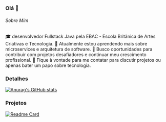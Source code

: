 ### Olá 👋

###### Sobre Mim
🎓 desenvolvedor Fullstack Java pela EBAC - Escola Britânica de Artes Criativas e Tecnologia.
🌱 Atualmente estou aprendendo mais sobre microservices e arquitetura de software.
💼 Busco oportunidades para contribuir com projetos desafiadores e continuar meu crescimento profissional.
💬 Fique à vontade para me contatar para discutir projetos ou apenas bater um papo sobre tecnologia.

### Detalhes

[![Anurag's GitHub stats](https://github-readme-stats.vercel.app/api?username=Biazindev&show)](https://github.com/anuraghazra/github-readme-stats)

### Projetos

[![Readme Card](https://github-readme-stats.vercel.app/api/pin/?Biazindev&repo=github-readme-stats)](https://github.com/anuraghazra/github-readme-stats)
